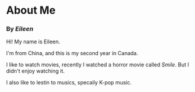 # About Me
### By *Eileen*

Hi! My name is Eileen.

I'm from China, and this is my second year in Canada. 

I like to watch movies, recently I watched a horror movie called *Smile*. But I didn't enjoy watching it.

I also like to lestin to musics, specaily K-pop music.

